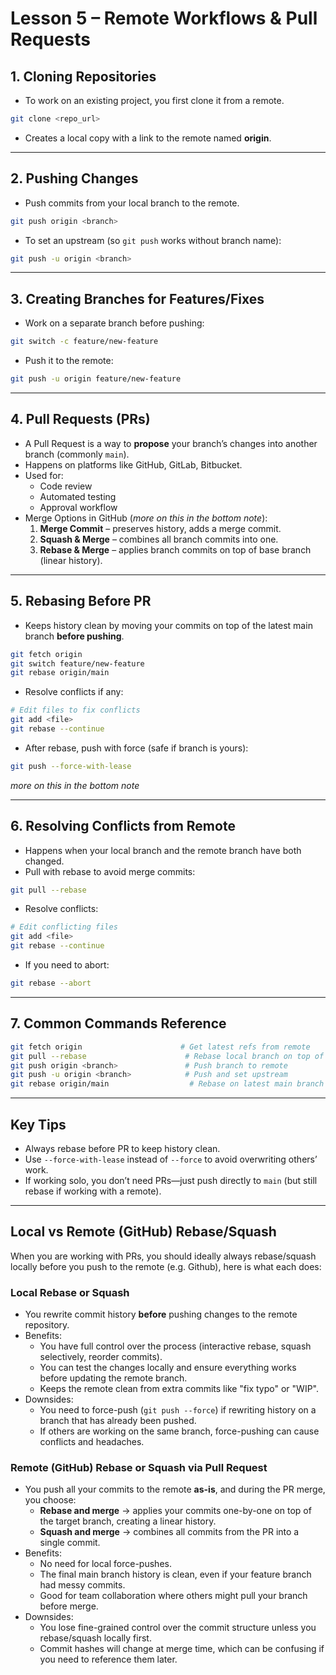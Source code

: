 # Lesson 5 – Remote Workflows & Pull Requests

## 1. Cloning Repositories
- To work on an existing project, you first clone it from a remote.
```bash
git clone <repo_url>
```
- Creates a local copy with a link to the remote named **origin**.

---

## 2. Pushing Changes
- Push commits from your local branch to the remote.
```bash
git push origin <branch>
```
- To set an upstream (so `git push` works without branch name):
```bash
git push -u origin <branch>
```

---

## 3. Creating Branches for Features/Fixes
- Work on a separate branch before pushing:
```bash
git switch -c feature/new-feature
```
- Push it to the remote:
```bash
git push -u origin feature/new-feature
```

---

## 4. Pull Requests (PRs)
- A Pull Request is a way to **propose** your branch’s changes into another branch (commonly `main`).
- Happens on platforms like GitHub, GitLab, Bitbucket.
- Used for:
  - Code review
  - Automated testing
  - Approval workflow
- Merge Options in GitHub (*more on this in the bottom note*):
  1. **Merge Commit** – preserves history, adds a merge commit.
  2. **Squash & Merge** – combines all branch commits into one.
  3. **Rebase & Merge** – applies branch commits on top of base branch (linear history).

---

## 5. Rebasing Before PR
- Keeps history clean by moving your commits on top of the latest main branch **before pushing**.
```bash
git fetch origin
git switch feature/new-feature
git rebase origin/main
```
- Resolve conflicts if any:
```bash
# Edit files to fix conflicts
git add <file>
git rebase --continue
```
- After rebase, push with force (safe if branch is yours):
```bash
git push --force-with-lease
```

*more on this in the bottom note*

---

## 6. Resolving Conflicts from Remote
- Happens when your local branch and the remote branch have both changed.
- Pull with rebase to avoid merge commits:
```bash
git pull --rebase
```
- Resolve conflicts:
```bash
# Edit conflicting files
git add <file>
git rebase --continue
```
- If you need to abort:
```bash
git rebase --abort
```

---

## 7. Common Commands Reference
```bash
git fetch origin                      # Get latest refs from remote
git pull --rebase                      # Rebase local branch on top of remote
git push origin <branch>               # Push branch to remote
git push -u origin <branch>            # Push and set upstream
git rebase origin/main                  # Rebase on latest main branch
```

---

## Key Tips
- Always rebase before PR to keep history clean.
- Use `--force-with-lease` instead of `--force` to avoid overwriting others’ work.
- If working solo, you don’t need PRs—just push directly to `main` (but still rebase if working with a remote).
---

## Local vs Remote (GitHub) Rebase/Squash

When you are working with PRs, you should ideally always rebase/squash locally before you push to the remote (e.g. Github), here is what each does:

### **Local Rebase or Squash**
- You rewrite commit history **before** pushing changes to the remote repository.
- Benefits:
  - You have full control over the process (interactive rebase, squash selectively, reorder commits).
  - You can test the changes locally and ensure everything works before updating the remote branch.
  - Keeps the remote clean from extra commits like "fix typo" or "WIP".
- Downsides:
  - You need to force-push (`git push --force`) if rewriting history on a branch that has already been pushed.
  - If others are working on the same branch, force-pushing can cause conflicts and headaches.

### **Remote (GitHub) Rebase or Squash via Pull Request**
- You push all your commits to the remote **as-is**, and during the PR merge, you choose:
  - **Rebase and merge** → applies your commits one-by-one on top of the target branch, creating a linear history.
  - **Squash and merge** → combines all commits from the PR into a single commit.
- Benefits:
  - No need for local force-pushes.
  - The final main branch history is clean, even if your feature branch had messy commits.
  - Good for team collaboration where others might pull your branch before merge.
- Downsides:
  - You lose fine-grained control over the commit structure unless you rebase/squash locally first.
  - Commit hashes will change at merge time, which can be confusing if you need to reference them later.